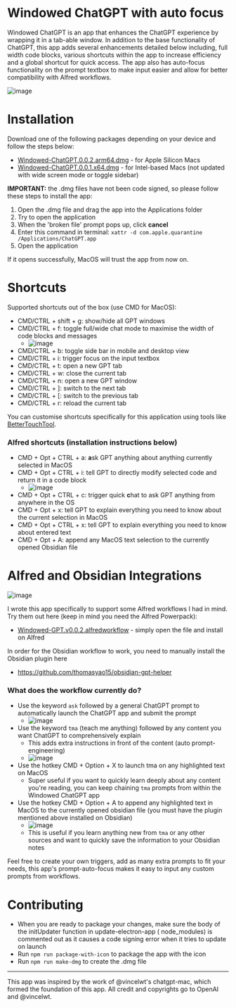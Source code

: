 # Windowed ChatGPT with auto focus

Windowed ChatGPT is an app that enhances the ChatGPT experience by wrapping it in a tab-able window. In addition to the
base functionality of ChatGPT, this app adds several enhancements detailed below including, full width code blocks, various shortcuts within the app to increase efficiency and a
global shortcut for quick access. The app also has auto-focus functionality on the prompt textbox to make input easier
and allow for better compatibility with Alfred workflows.

![image](https://user-images.githubusercontent.com/64414639/236674514-94d87c55-9a16-4556-b6b1-cb29528bb020.png)

# Installation

Download one of the following packages depending on your device and follow the steps below:

* [Windowed-ChatGPT.0.0.2.arm64.dmg](https://github.com/thomasyao15/windowed-chatgpt/releases/download/v0.0.2/ChatGPT.dmg) -
  for Apple Silicon Macs
* [Windowed-ChatGPT.0.0.1.x64.dmg](https://github.com/thomasyao15/windowed-chatgpt/releases/download/v0.0.1/Windowed-ChatGPT.0.0.1.x64.dmg) -
  for Intel-based Macs (not updated with wide screen mode or toggle sidebar)

**IMPORTANT:** the .dmg files have not been code signed, so please follow these steps to install the app:

1. Open the .dmg file and drag the app into the Applications folder
2. Try to open the application
3. When the 'broken file' prompt pops up, click **cancel**
4. Enter this command in terminal: `xattr -d com.apple.quarantine /Applications/ChatGPT.app`
5. Open the application

If it opens successfully, MacOS will trust the app from now on.

# Shortcuts

Supported shortcuts out of the box (use CMD for MacOS):

* CMD/CTRL + shift + g: show/hide all GPT windows
* CMD/CTRL + f: toggle full/wide chat mode to maximise the width of code blocks and messages
    * ![image](https://github.com/thomasyao15/windowed-chatgpt/assets/64414639/90445236-f0c2-4d04-836f-1949442b7764)
* CMD/CTRL + b: toggle side bar in mobile and desktop view
* CMD/CTRL + i: trigger focus on the input textbox
* CMD/CTRL + t: open a new GPT tab
* CMD/CTRL + w: close the current tab
* CMD/CTRL + n: open a new GPT window
* CMD/CTRL + ]: switch to the next tab
* CMD/CTRL + [: switch to the previous tab
* CMD/CTRL + r: reload the current tab

You can customise shortcuts specifically for this application using tools like [BetterTouchTool](https://folivora.ai/).

### Alfred shortcuts (installation instructions below)

* CMD + Opt + CTRL + a: **a**sk GPT anything about anything currently selected in MacOS
* CMD + Opt + CTRL + i: tell GPT to directly modify selected code and return it in a code block
    * ![image](https://github.com/thomasyao15/windowed-chatgpt/assets/64414639/3be76ae5-1464-4dc1-9477-ec18c3753d34)
* CMD + Opt + CTRL + c: trigger quick **c**hat to ask GPT anything from anywhere in the OS
* CMD + Opt + x: tell GPT to explain everything you need to know about the current selection in MacOS
* CMD + Opt + CTRL + x: tell GPT to explain everything you need to know about entered text
* CMD + Opt + A: append any MacOS text selection to the currently opened Obsidian file

# Alfred and Obsidian Integrations

![image](https://github.com/thomasyao15/windowed-chatgpt/assets/64414639/ed69cc96-a9a3-4160-9d95-96da15aaf8f2)


I wrote this app specifically to support some Alfred workflows I had in mind. Try them out here (keep in mind you need
the Alfred Powerpack):

* [Windowed-GPT.v0.0.2.alfredworkflow](https://github.com/thomasyao15/windowed-chatgpt/releases/download/v0.0.2/Windowed-GPT-0.0.2.alfredworkflow) -
  simply open the file and install on Alfred

In order for the Obsidian workflow to work, you need to manually install the Obsidian plugin here

* https://github.com/thomasyao15/obsidian-gpt-helper

### What does the workflow currently do?

- Use the keyword `ask` followed by a general ChatGPT prompt to automatically launch the ChatGPT app and submit the
  prompt
    - ![image](https://user-images.githubusercontent.com/64414639/236802293-c634ed5d-e4c9-4a2f-b8db-249e15007849.png)
- Use the keyword `tma` (teach me anything) followed by any content you want ChatGPT to comprehensively explain
    - This adds extra instructions in front of the content (auto prompt-engineering)
    - ![image](https://user-images.githubusercontent.com/64414639/236802563-6878b413-3cf9-46f6-983a-5859e5604504.png)
- Use the hotkey CMD + Option + X to launch tma on any highlighted text on MacOS
    - Super useful if you want to quickly learn deeply about any content you're reading, you can keep chaining `tma`
      prompts from within the Windowed ChatGPT app
- Use the hotkey CMD + Option + A to append any highlighted text in MacOS to the currently opened obsidian file (you
  must have the plugin mentioned above installed on Obsidian)
    - ![image](https://user-images.githubusercontent.com/64414639/236803081-b71d1e6a-f238-4b4c-89fa-f08dfc55b992.png)
    - This is useful if you learn anything new from `tma` or any other sources and want to quickly save the information
      to your Obsidian notes

Feel free to create your own triggers, add as many extra prompts to fit your needs, this app's prompt-auto-focus makes
it easy to input any custom prompts from workflows.

# Contributing

* When you are ready to package your changes, make sure the body of the initUpdater function in update-electron-app (
  node_modules) is commented out as it causes a code signing error when it tries to update on launch
* Run `npm run package-with-icon` to package the app with the icon
* Run `npm run make-dmg` to create the .dmg file

---

This app was inspired by the work of @vincelwt's chatgpt-mac, which formed the foundation of this app. All credit and
copyrights go to OpenAI and @vincelwt.
